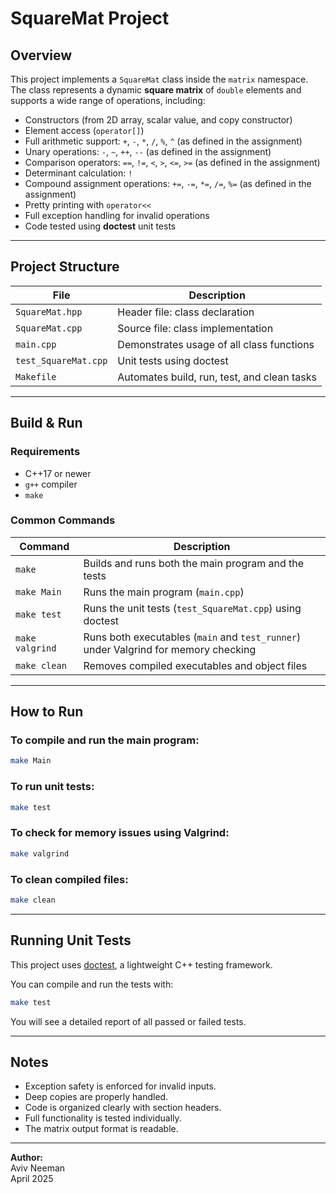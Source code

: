 # SquareMat Project

## Overview
This project implements a `SquareMat` class inside the `matrix` namespace.  
The class represents a dynamic **square matrix** of `double` elements and supports a wide range of operations, including:

- Constructors (from 2D array, scalar value, and copy constructor)
- Element access (`operator[]`)
- Full arithmetic support: `+`, `-`, `*`, `/`, `%`, `^` (as defined in the assignment)
- Unary operations: `-`, `~`, `++`, `--` (as defined in the assignment)
- Comparison operators: `==`, `!=`, `<`, `>`, `<=`, `>=` (as defined in the assignment)
- Determinant calculation: `!`
- Compound assignment operations: `+=`, `-=`, `*=`, `/=`, `%=`  (as defined in the assignment)
- Pretty printing with `operator<<`
- Full exception handling for invalid operations
- Code tested using **doctest** unit tests

---

## Project Structure

| File                  | Description                                  |
|------------------------|----------------------------------------------|
| `SquareMat.hpp`        | Header file: class declaration               |
| `SquareMat.cpp`        | Source file: class implementation            |
| `main.cpp`             | Demonstrates usage of all class functions    |
| `test_SquareMat.cpp`   | Unit tests using doctest                     |
| `Makefile`             | Automates build, run, test, and clean tasks   |

---

## Build & Run

### Requirements
- C++17 or newer
- `g++` compiler
- `make`

### Common Commands

| Command            | Description                                                 |
|--------------------|-------------------------------------------------------------|
| `make`             | Builds and runs both the main program and the tests         |
| `make Main`        | Runs the main program (`main.cpp`)                          |
| `make test`        | Runs the unit tests (`test_SquareMat.cpp`) using doctest     |
| `make valgrind`    | Runs both executables (`main` and `test_runner`) under Valgrind for memory checking |
| `make clean`       | Removes compiled executables and object files               |

---

## How to Run

### To compile and run the main program:
```bash
make Main
```

### To run unit tests:
```bash
make test
```

### To check for memory issues using Valgrind:
```bash
make valgrind
```

### To clean compiled files:
```bash
make clean
```

---

## Running Unit Tests

This project uses [doctest](https://github.com/doctest/doctest), a lightweight C++ testing framework.

You can compile and run the tests with:

```bash
make test
```

You will see a detailed report of all passed or failed tests.

---

## Notes

- Exception safety is enforced for invalid inputs.
- Deep copies are properly handled.
- Code is organized clearly with section headers.
- Full functionality is tested individually.
- The matrix output format is readable.

---

**Author:**  
Aviv Neeman  
April 2025
